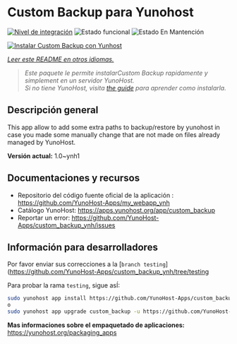 <!--
Este archivo README esta generado automaticamente<https://github.com/YunoHost/apps/tree/master/tools/readme_generator>
No se debe editar a mano.
-->

# Custom Backup para Yunohost

[![Nivel de integración](https://dash.yunohost.org/integration/custom_backup.svg)](https://ci-apps.yunohost.org/ci/apps/custom_backup/) ![Estado funcional](https://ci-apps.yunohost.org/ci/badges/custom_backup.status.svg) ![Estado En Mantención](https://ci-apps.yunohost.org/ci/badges/custom_backup.maintain.svg)

[![Instalar Custom Backup con Yunhost](https://install-app.yunohost.org/install-with-yunohost.svg)](https://install-app.yunohost.org/?app=custom_backup)

*[Leer este README en otros idiomas.](./ALL_README.md)*

> *Este paquete le permite instalarCustom Backup rapidamente y simplement en un servidor YunoHost.*  
> *Si no tiene YunoHost, visita [the guide](https://yunohost.org/install) para aprender como instalarla.*

## Descripción general

This app allow to add some extra paths to backup/restore by yunohost in case you made some manually change that are not made on files already managed by YunoHost. 


**Versión actual:** 1.0~ynh1
## Documentaciones y recursos

- Repositorio del código fuente oficial de la aplicación : <https://github.com/YunoHost-Apps/my_webapp_ynh>
- Catálogo YunoHost: <https://apps.yunohost.org/app/custom_backup>
- Reportar un error: <https://github.com/YunoHost-Apps/custom_backup_ynh/issues>

## Información para desarrolladores

Por favor enviar sus correcciones a la [`branch testing`](https://github.com/YunoHost-Apps/custom_backup_ynh/tree/testing

Para probar la rama `testing`, sigue asÍ:

```bash
sudo yunohost app install https://github.com/YunoHost-Apps/custom_backup_ynh/tree/testing --debug
o
sudo yunohost app upgrade custom_backup -u https://github.com/YunoHost-Apps/custom_backup_ynh/tree/testing --debug
```

**Mas informaciones sobre el empaquetado de aplicaciones:** <https://yunohost.org/packaging_apps>
